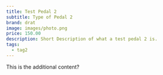 ```yaml
---
title: Test Pedal 2
subtitle: Type of Pedal 2
brand: drat
image: images/photo.png
price: 150.00
description: Short Description of what a test pedal 2 is.
tags:
  - tag2
---
```


This is the additional content?